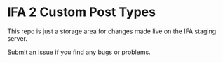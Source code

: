 # IFA 2 Custom Post Types 

This repo is just a storage area for changes made live on the IFA staging server.

[Submit an issue](https://github.com/mgwedd/ifa2-post-types/issues) if you find any bugs or problems. 
